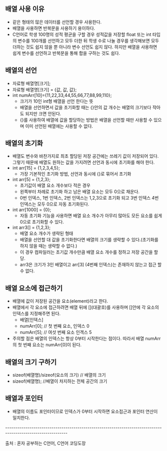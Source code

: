 ## 배열 사용 이유

-   같은 형태의 많은 데이터를 선언할 경우 사용한다.
-   배열을 사용하면 반복문을 사용하기 용이하다.
-   C언어로 학생 100명의 성적 평균을 구할 경우 성적값을 저장할 float 또는 int 타입의 변수를 100개를 선언하고 모두 더한 뒤 학생 수로 나눌 경우를 생각해보면 모두 더하는 것도 쉽지 않을 뿐 아니라 변수 선언도 쉽지 않다. 하지만 배열을 사용하면 쉽게 변수를 선언하고 반복문을 통해 합을 구하는 것도 쉽다.

## 배열의 선언

-   자료형 배열명\[크기\];
-   자료형 배열명\[크기\] = {값, 값, 값};
-   int numArr\[10\]={11,22,33,44,55,66,77,88,99,110};
    -   크기가 10인 int형 배열을 선언 한다는 뜻
    -   배열을 선언하면서 값을 초기화할 때는 {}안의 값 개수는 배열의 크기보다 작아도 되지만 크면 안된다.
    -   {}를 사용하여 배열에 값을 할당하는 방법은 배열을 선언할 때만 사용할 수 있으며 이미 선언된 배열에는 사용할 수 없다.

## 배열의 초기화

-   배열도 변수와 바찬가지로 최초 할당된 저장 공간에는 쓰레기 값이 저장되어 있다. 그렇기 때문에 배열도 원하는 값을 가지려면 선언과 동시에 초기화를 해야 한다.
-   int arr\[15\] = {1,2,3,4,5};
    -   가장 기본적인 초기화 방법, 선언과 동시에 {}로 묶어서 초기화
-   int arr\[5\] = {1,2,3};
    -   초기값이 배열 요소 개수보다 적은 경우
    -   왼쪽부터 차례로 초기화 하고 남은 배열 요소는 모두 0으로 채운다.
    -   0번 인덱스, 1번 인덱스, 2번 인덱스는 1,2,3으로 초기화 되고 3번 인덱스 4번 인덱스는 모두 0으로 자동 초기화된다.
-   int arr\[1000\] = {0};
    -   자동 초기화 기능을 사용하면 배열 요소 개수가 아무리 많아도 모든 요소를 쉽게 0으로 초기화할 수 있다.
-   int arr3\[\] = {1,2,3};
    -   배열 요소 개수가 생략된 형태
    -   배열을 선언할 대 값을 초기화한다면 배열의 크기를 생략할 수 있다.(초기화를 하지 않을 때는 생략할 수 없다.)
    -   이 경우 컴파일러는 초기값 개수만큼 배열 요소 개수를 정하고 저장 공간을 할당.
    -   arr3은 크기가 3인 배열이고 arr\[3\] (4번째 인덱스)는 존재하지 않는고 접근 할 수 없다.

## 배열 요소에 접근하기

-   배열에 값이 저장된 공간을 요소(element)라고 한다.
-   배열에서 각 요소에 접근하려면 배열 뒤에 \[\](대괄호)를 사용하며 \[\]안에 각 요소의 인덱스를 지정해주면 된다.
    -   배열\[인덱스\]
    -   numArr\[0\]; // 첫 번째 요소, 인덱스 0
    -   numArr\[5\]; // 여섯 번째 요소 인겍스 5
-   주의할 점은 배열의 인덱스는 항상 0부터 시작한다는 점이다. 따라서 배열 numArr의 첫 번째 요소는 numArr\[0\]이 된다.

## 배열의 크기 구하기

-   sizeof(배열명)/sizeof(요소의 크기) // 배열의 크기
-   sizeof(배열명); //배열이 차지하는 전체 공간의 크기

## 배열과 포인터

-   배열의 이름도 포인터이므로 인덱스가 0부터 시작하면 요소접근과 포인터 연산이 일치한다.

\-------------------------------------------------------------------------------------------------------------

출처 : 혼자 공부하는 C언어, C언어 코딩도장
